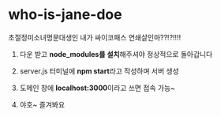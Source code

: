# who-is-jane-doe
초절정미소녀명문대생인 내가 싸이코패스 연쇄살인마??!?!!!!

1. 다운 받고 **node_modules를 설치**해주셔야 정상적으로 돌아갑니다

2. server.js 터미널에 **npm start**라고 작성하며 서버 생성

3. 도메인 창에 **localhost:3000**이라고 쓰면 접속 가능~

4. 야호~ 즐겨봐요
